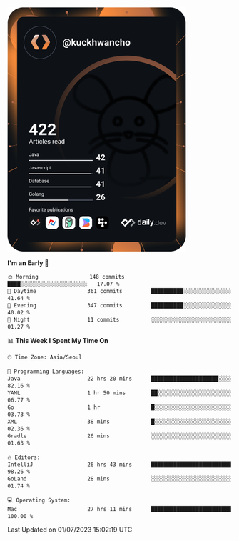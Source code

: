 <a href="https://app.daily.dev/kuckhwancho"><img src="https://github.com/kuckjwi0928/kuckjwi0928/blob/master/devcard.svg" width="400" alt="Kuckjwi Devcard"/></a>

<!--START_SECTION:waka-->
**I'm an Early 🐤** 

```text
🌞 Morning                148 commits         ████░░░░░░░░░░░░░░░░░░░░░   17.07 % 
🌆 Daytime                361 commits         ██████████░░░░░░░░░░░░░░░   41.64 % 
🌃 Evening                347 commits         ██████████░░░░░░░░░░░░░░░   40.02 % 
🌙 Night                  11 commits          ░░░░░░░░░░░░░░░░░░░░░░░░░   01.27 % 
```


📊 **This Week I Spent My Time On** 

```text
🕑︎ Time Zone: Asia/Seoul

💬 Programming Languages: 
Java                     22 hrs 20 mins      █████████████████████░░░░   82.16 % 
YAML                     1 hr 50 mins        ██░░░░░░░░░░░░░░░░░░░░░░░   06.77 % 
Go                       1 hr                █░░░░░░░░░░░░░░░░░░░░░░░░   03.73 % 
XML                      38 mins             █░░░░░░░░░░░░░░░░░░░░░░░░   02.36 % 
Gradle                   26 mins             ░░░░░░░░░░░░░░░░░░░░░░░░░   01.63 % 

🔥 Editors: 
IntelliJ                 26 hrs 43 mins      █████████████████████████   98.26 % 
GoLand                   28 mins             ░░░░░░░░░░░░░░░░░░░░░░░░░   01.74 % 

💻 Operating System: 
Mac                      27 hrs 11 mins      █████████████████████████   100.00 % 
```


 Last Updated on 01/07/2023 15:02:19 UTC
<!--END_SECTION:waka-->
